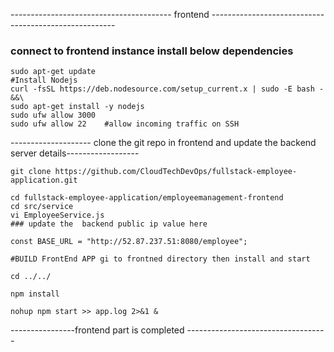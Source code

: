 ----------------------------------------   frontend ------------------------------------------------------
### connect to frontend instance install below dependencies 
```
sudo apt-get update 
#Install Nodejs
curl -fsSL https://deb.nodesource.com/setup_current.x | sudo -E bash - &&\
sudo apt-get install -y nodejs 
sudo ufw allow 3000
sudo ufw allow 22    #allow incoming traffic on SSH
 ```
-------------------- clone the git repo in frontend and update the backend server details------------------
```
git clone https://github.com/CloudTechDevOps/fullstack-employee-application.git

cd fullstack-employee-application/employeemanagement-frontend
cd src/service
vi EmployeeService.js
### update the  backend public ip value here

const BASE_URL = "http://52.87.237.51:8080/employee";

#BUILD FrontEnd APP gi to frontned directory then install and start

cd ../../

npm install

nohup npm start >> app.log 2>&1 &
```
----------------frontend part is completed -----------------------------------

